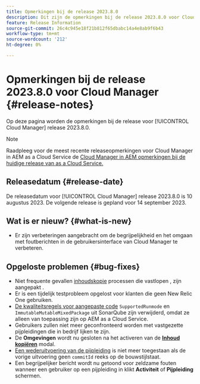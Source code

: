 ```yaml
---
title: Opmerkingen bij de release 2023.8.0
description: Dit zijn de opmerkingen bij de release 2023.8.0 voor Cloud Manager.
feature: Release Information
source-git-commit: 26c4c945e18f21b812f65dbabc14a4e8ab9f6b43
workflow-type: tm+mt
source-wordcount: '212'
ht-degree: 0%

---
```



# Opmerkingen bij de release 2023.8.0 voor Cloud Manager {#release-notes}

Op deze pagina worden de opmerkingen bij de release voor [!UICONTROL Cloud Manager] release 2023.8.0.

>[!NOTE]
>
>Raadpleeg voor de meest recente releaseopmerkingen voor Cloud Manager in AEM as a Cloud Service de [Cloud Manager in AEM opmerkingen bij de huidige release van as a Cloud Service.](https://experienceleague.adobe.com/docs/experience-manager-cloud-service/content/implementing/using-cloud-manager/release-notes-cloud-manager/release-notes-cm-current.html)

## Releasedatum {#release-date}

De releasedatum voor [!UICONTROL Cloud Manager] release 2023.8.0 is 10 augustus 2023. De volgende release is gepland voor 14 september 2023.

## Wat is er nieuw? {#what-is-new}

* Er zijn verbeteringen aangebracht om de begrijpelijkheid en het omgaan met foutberichten in de gebruikersinterface van Cloud Manager te verbeteren.

## Opgeloste problemen {#bug-fixes}

* Niet frequente gevallen [inhoudskopie](/help/using/content-copy.md) processen die vastlopen , zijn aangepakt .
* Er is een tijdelijk testprobleem opgelost voor klanten die geen New Relic One gebruiken.
* [De kwaliteitsregels voor aangepaste code](/help/using/custom-code-quality-rules.md) `SupportedRunmode` en `ImmutableMutableMixedPackage` uit SonarQube zijn verwijderd, omdat ze alleen van toepassing zijn op AEM as a Cloud Service.
* Gebruikers zullen niet meer geconfronteerd worden met vastgezette pijpleidingen die in bedrijf lijken te zijn.
* De **Omgevingen** wordt nu gesloten na het activeren van de **[Inhoud kopiëren](/help/using/content-copy.md)** modal.
* [Een wederuitvoering van de pijpleiding](/help/using/code-deployment.md#reexecute-deployment) is niet meer toegestaan als de vorige uitvoering geen `commitId` reeks op de bouwstijlstaat.
* Een begrijpelijker bericht wordt nu getoond voor zeldzame fouten wanneer een gebruiker op een pijpleiding in klikt **Activiteit** of **Pijpleiding** schermen.
